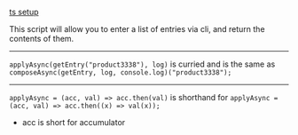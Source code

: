 [ts setup](https://khalilstemmler.com/blogs/typescript/node-starter-project/)


This script will allow you to enter a list of entries via cli, and return the contents of them.

----------------------------


`applyAsync(getEntry("product3338"), log)` is curried and is the
same as `composeAsync(getEntry, log, console.log)("product3338");`

----------------------------

`applyAsync = (acc, val) => acc.then(val)` is shorthand for
`applyAsync = (acc, val) => acc.then((x) => val(x));`

- acc is short for accumulator

